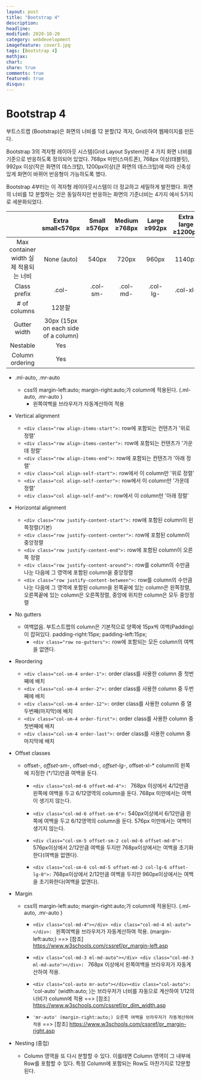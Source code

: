 ```yaml
---
layout: post
title: "Bootstrap 4"
description: 
headline: 
modified: 2020-10-20
category: webdevelopment
imagefeature: cover3.jpg
tags: [Bootstrap 4]
mathjax: 
chart: 
share: true
comments: true
featured: true
disqus:
---
```


# Bootstrap 4

부트스트랩 (Bootstrap)은 화면의 너비를 12 분할(12 격자, Grid)하여 웹페이지를 만든다.

Bootstrap 3의 격자형 레이아웃 시스템(Grid Layout System)은 4 가지 화면 너비를 기준으로 반응하도록 정의되어 있었다.  768px 미만(스마트폰), 768px 이상(태블릿), 992px 이상(작은 화면의 데스크탑), 1200px이상(큰 화면의 데스크탑)에 따라 신축성있게 화면이 바뀌어 반응형이 가능하도록 했다.

Bootstrap 4부터는 이 격자형 레이아웃시스템이 더 정교하고 세밀하게 발전했다.
화면의 너비를 12 분할하는 것은 동일하지만 반응하는 화면의 기준너비는 4가지 에서 5가지로 세분화되었다.



|	| Extra small<576px |	Small ≥576px | Medium ≥768px | Large ≥992px	| Extra large ≥1200px |
|:---:|:---:|:---:|:---:|:---:|:---:|
| Max container width 실제 적용되는 너비 | None (auto) | 540px | 720px | 960px | 1140px |
| Class prefix | .col- | .col-sm- | .col-md- | .col-lg- | .col-xl- |
| # of columns | 12분할 |||||
| Gutter width | 30px (15px on each side of a column) |||||
| Nestable | Yes |||||
| Column ordering | Yes |||||


- .ml-auto, .mr-auto 
    - css의 margin-left:auto; margin-right:auto;가 column에 적용된다. (.ml-auto, .mr-auto )
        - 왼쪽여백을 브라우저가 자동계산하여 적용

- Vertical alignment
    * ```<div class="row align-items-start">:``` row에 포함되는 컨텐츠가 '위로 정렬'
    * ```<div class="row align-items-center">:``` row에 포함되는 컨텐츠가 '가운데 정렬'
    * ```<div class="row align-items-end">:``` row에 포함되는 컨텐츠가 '아래 정렬'
    * ```<div class="col align-self-start">:``` row에서 이 column만 '위로 정렬'
    * ```<div class="col align-self-center">:``` row에서 이 column만 '가운데 정렬'
    * ```<div class="col align-self-end">:``` row에서 이 column만 '아래 정렬'

- Horizontal alignment
    - ```<div class="row justify-content-start">:``` row에 포함된 column이 왼쪽정렬(기본)
    - ```<div class="row justify-content-center">:``` row에 포함된 column이 중앙정렬
    - ```<div class="row justify-content-end">:``` row에 포함된 column이 오른쪽 정렬
    - ```<div class="row justify-content-around">:``` row를 column의 수만큼 나눈 다음에 그 영역에 포함된 column을 중앙정렬
    - ```<div class="row justify-content-between">:``` row를 column의 수만큼 나눈 다음에 그 영역에 포함된 column을 왼쪽끝에 있는 column은 왼쪽정렬, 오른쪽끝에 있는 column은 오른쪽정렬, 중앙에 위치한 column은 모두 중앙정렬

- No gutters
    - 여백없음. 부트스트랩의 column은 기본적으로 양쪽에 15px씩 여백(Padding)이 잡혀있다.
    padding-right:15px; padding-left:15px;
        - ```<div class="row no-gutters">:``` row에 포함되는 모든 column의 여백을 없앤다.

- Reordering
    - ```<div class="col-sm-4 order-1">:``` order class를 사용한 column 중 첫번째에 배치
    - ```<div class="col-sm-4 order-2">:``` order class를 사용한 column 중 두번째에 배치
    - ```<div class="col-sm-4 order-12">:``` order class를 사용한 column 중 열두번째(마지막)에 배치
    - ```<div class="col-sm-4 order-first">:``` order class를 사용한 column 중 첫번째에 배치
    - ```<div class="col-sm-4 order-last">:``` order class를 사용한 column 중 마지막에 배치

- Offset classes
    - offset-*, offset-sm-*, offset-md-*, offset-lg-*, offset-xl-*
    column의 왼쪽에 지정한 (*/12)만큼 여백을 둔다.
        - ```<div class="col-md-6 offset-md-4">: ``` 768px 이상에서 4/12만큼 왼쪽에 여백을 두고 6/12영역의 column을 둔다. 
        768px 미만에서는 여백이 생기지 않는다.

        - ```<div class="col-md-6 offset-sm-6">:``` 540px이상에서 6/12만큼 왼쪽에 여백을 두고 6/12영역의 column을 둔다.
        576px 미만에서는 여백이 생기지 않는다.

        - ```<div class="col-sm-5 offset-sm-2 col-md-6 offset-md-0">: ``` 576px이상에서 2/12만큼 여백을 두지만 768px이상에서는 여백을 초기화한다(여백을 없앤다).

        - ```<div class="col-sm-6 col-md-5 offset-md-2 col-lg-6 offset-lg-0">:``` 768px이상에서 2/12만큼 여백을 두지만 960px이상에서는 여백을 초기화한다(여백을 없앤다).


- Margin
    - css의 margin-left:auto; margin-right:auto;가 column에 적용된다. (.ml-auto, .mr-auto )
        - ```<div class="col-md-4"></div> <div class="col-md-4 ml-auto"></div>: ``` 왼쪽여백을 브라우저가 자동계산하여 적용. (margin-left:auto;)
        ==> [참조] https://www.w3schools.com/cssref/pr_margin-left.asp 

        - ```<div class="col-md-3 ml-md-auto"></div> <div class="col-md-3 ml-md-auto"></div>: ``` 768px 이상에서 왼쪽여백을 브라우저가 자동계산하여 적용.

        - ```<div class="col-auto mr-auto"></div><div class="col-auto">:``` 'col-auto' (width:auto; )는 브라우저가 너비를 자동으로 계산하여 1/12의 너비가 column에 적용
        ==> [참조] https://www.w3schools.com/cssref/pr_dim_width.asp 

        - ```'mr-auto' (margin-right:auto;) 오른쪽 여백을 브라우저가 자동계산하여 적용```
        ==> [참조] https://www.w3schools.com/cssref/pr_margin-right.asp

- Nesting (중첩)
    - Column 영역을 또 다시 분할할 수 있다. 이를테면 Column 영역이 그 내부에 Row를 포함할 수 있다.
    특정 Column에 포함되는 Row도 마찬가지로 12분할된다.